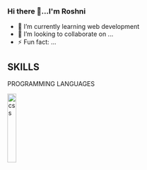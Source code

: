 ### Hi there 👋...I'm Roshni

- 🌱 I’m currently learning web development
- 👯 I’m looking to collaborate on ...
- ⚡ Fun fact: ...

## SKILLS
PROGRAMMING LANGUAGES
<br>
<p align="left">
  <img src="https://th.bing.com/th/id/OIP.ayAY9cZTL2wpgG7wb_sVjQHaEM?w=297&h=180&c=7&r=0&o=5&dpr=1.3&pid=1.7" width="20%" height="20%" title="css">
</p>



